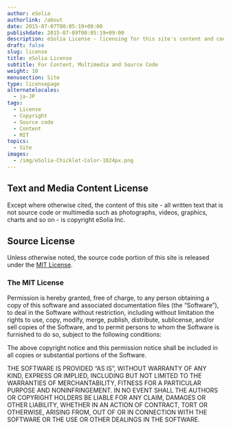 ```yaml
---
author: eSolia
authorlink: /about
date: 2015-07-07T00:05:19+09:00
publishdate: 2015-07-09T00:05:19+09:00
description: eSolia License - licensing for this site's content and code.
draft: false
slug: license
title: eSolia License
subtitle: For Content, Multimedia and Source Code
weight: 10
menusection: Site
type: licensepage
alternatelocales:
  - ja-JP
tags:
  - License
  - Copyright
  - Source code
  - Content
  - MIT
topics:
  - Site
images:
  - /img/eSolia-Chicklet-Color-1024px.png
---
```


## Text and Media Content License

Except where otherwise cited, the content of this site - all written text that is not source code or multimedia such as photographs, videos, graphics, charts and so on - is copyright eSolia Inc.

## Source License

Unless otherwise noted, the source code portion of this site is released under the [MIT License](http://opensource.org/licenses/MIT).

### The MIT License

Permission is hereby granted, free of charge, to any person obtaining a copy of this software and associated documentation files (the “Software”), to deal in the Software without restriction, including without limitation the rights to use, copy, modify, merge, publish, distribute, sublicense, and/or sell copies of the Software, and to permit persons to whom the Software is furnished to do so, subject to the following conditions:

The above copyright notice and this permission notice shall be included in all copies or substantial portions of the Software.

THE SOFTWARE IS PROVIDED “AS IS”, WITHOUT WARRANTY OF ANY KIND, EXPRESS OR IMPLIED, INCLUDING BUT NOT LIMITED TO THE WARRANTIES OF MERCHANTABILITY, FITNESS FOR A PARTICULAR PURPOSE AND NONINFRINGEMENT. IN NO EVENT SHALL THE AUTHORS OR COPYRIGHT HOLDERS BE LIABLE FOR ANY CLAIM, DAMAGES OR OTHER LIABILITY, WHETHER IN AN ACTION OF CONTRACT, TORT OR OTHERWISE, ARISING FROM, OUT OF OR IN CONNECTION WITH THE SOFTWARE OR THE USE OR OTHER DEALINGS IN THE SOFTWARE.
